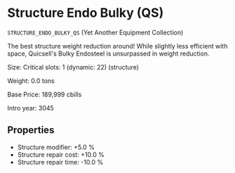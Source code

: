 # Structure Endo Bulky (QS)

`STRUCTURE_ENDO_BULKY_QS` (Yet Another Equipment Collection)

The best structure weight reduction around! While slightly less efficient with space, Quicsell's Bulky Endosteel is unsurpassed in weight reduction.

Size: Critical slots: 1 (dynamic: 22) (structure)

Weight: 0.0 tons

Base Price: 189,999 cbills

Intro year: 3045

## Properties
* Structure modifier: +5.0 %
* Structure repair cost: +10.0 %
* Structure repair time: -10.0 %
